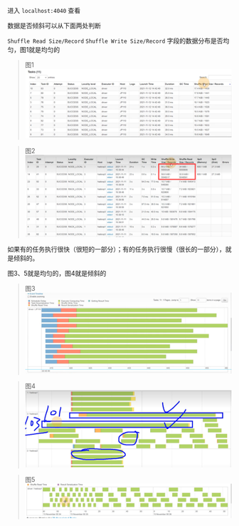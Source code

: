 
进入 `localhost:4040` 查看

数据是否倾斜可以从下面两处判断

`Shuffle Read Size/Record` `Shuffle Write Size/Record` 字段的数据分布是否均匀，图1就是均匀的

> 图1
![single-table-01](./images/single-table-01.png)

> 图2
![single-table-03](./images/single-table-03.png)

如果有的任务执行很快（很短的一部分）；有的任务执行很慢（很长的一部分），就是倾斜的。

图3、5就是均匀的，图4就是倾斜的

> 图3
![single-table-02](./images/single-table-02.png)

> 图4
![single-table-04](./images/single-table-04.png)

> 图5
![single-table-05](./images/single-table-05.png)